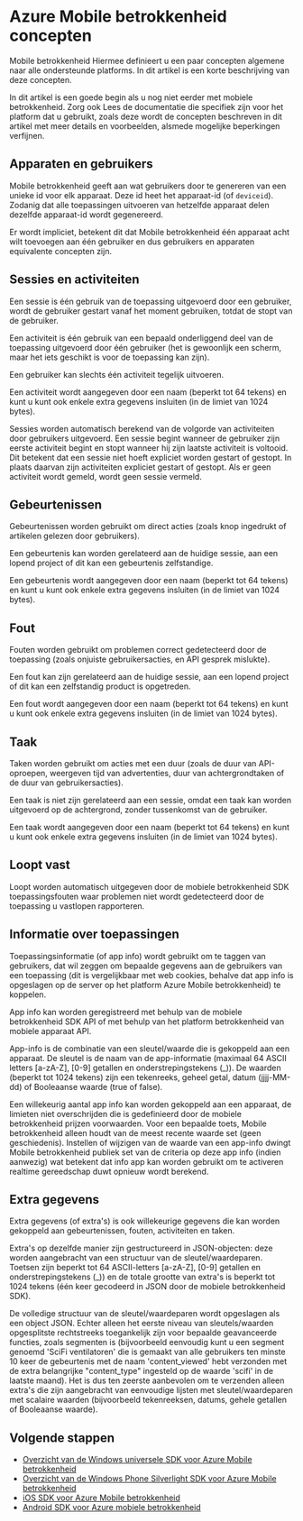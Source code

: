<properties
    pageTitle="Mobile betrokkenheid concepten | Microsoft Azure"
    description="Azure Mobile betrokkenheid concepten"
    services="mobile-engagement"
    documentationCenter="mobile"
    authors="piyushjo"
    manager="dwrede"
    editor="" />

<tags
    ms.service="mobile-engagement"
    ms.workload="mobile"
    ms.tgt_pltfrm="mobile-android"
    ms.devlang="na"
    ms.topic="get-started-article"
    ms.date="08/19/2016"
    ms.author="piyushjo" />

# <a name="azure-mobile-engagement-concepts"></a>Azure Mobile betrokkenheid concepten

Mobile betrokkenheid Hiermee definieert u een paar concepten algemene naar alle ondersteunde platforms. In dit artikel is een korte beschrijving van deze concepten.

In dit artikel is een goede begin als u nog niet eerder met mobiele betrokkenheid. Zorg ook Lees de documentatie die specifiek zijn voor het platform dat u gebruikt, zoals deze wordt de concepten beschreven in dit artikel met meer details en voorbeelden, alsmede mogelijke beperkingen verfijnen.

## <a name="devices-and-users"></a>Apparaten en gebruikers
Mobile betrokkenheid geeft aan wat gebruikers door te genereren van een unieke id voor elk apparaat. Deze id heet het apparaat-id (of `deviceid`). Zodanig dat alle toepassingen uitvoeren van hetzelfde apparaat delen dezelfde apparaat-id wordt gegenereerd.

Er wordt impliciet, betekent dit dat Mobile betrokkenheid één apparaat acht wilt toevoegen aan één gebruiker en dus gebruikers en apparaten equivalente concepten zijn.

## <a name="sessions-and-activities"></a>Sessies en activiteiten
Een sessie is één gebruik van de toepassing uitgevoerd door een gebruiker, wordt de gebruiker gestart vanaf het moment gebruiken, totdat de stopt van de gebruiker.

Een activiteit is één gebruik van een bepaald onderliggend deel van de toepassing uitgevoerd door één gebruiker (het is gewoonlijk een scherm, maar het iets geschikt is voor de toepassing kan zijn).

Een gebruiker kan slechts één activiteit tegelijk uitvoeren.

Een activiteit wordt aangegeven door een naam (beperkt tot 64 tekens) en kunt u kunt ook enkele extra gegevens insluiten (in de limiet van 1024 bytes).

Sessies worden automatisch berekend van de volgorde van activiteiten door gebruikers uitgevoerd. Een sessie begint wanneer de gebruiker zijn eerste activiteit begint en stopt wanneer hij zijn laatste activiteit is voltooid. Dit betekent dat een sessie niet hoeft expliciet worden gestart of gestopt. In plaats daarvan zijn activiteiten expliciet gestart of gestopt. Als er geen activiteit wordt gemeld, wordt geen sessie vermeld.

## <a name="events"></a>Gebeurtenissen
Gebeurtenissen worden gebruikt om direct acties (zoals knop ingedrukt of artikelen gelezen door gebruikers).

Een gebeurtenis kan worden gerelateerd aan de huidige sessie, aan een lopend project of dit kan een gebeurtenis zelfstandige.

Een gebeurtenis wordt aangegeven door een naam (beperkt tot 64 tekens) en kunt u kunt ook enkele extra gegevens insluiten (in de limiet van 1024 bytes).

## <a name="error"></a>Fout
Fouten worden gebruikt om problemen correct gedetecteerd door de toepassing (zoals onjuiste gebruikersacties, en API gesprek mislukte).

Een fout kan zijn gerelateerd aan de huidige sessie, aan een lopend project of dit kan een zelfstandig product is opgetreden.

Een fout wordt aangegeven door een naam (beperkt tot 64 tekens) en kunt u kunt ook enkele extra gegevens insluiten (in de limiet van 1024 bytes).

## <a name="job"></a>Taak
Taken worden gebruikt om acties met een duur (zoals de duur van API-oproepen, weergeven tijd van advertenties, duur van achtergrondtaken of de duur van gebruikersacties).

Een taak is niet zijn gerelateerd aan een sessie, omdat een taak kan worden uitgevoerd op de achtergrond, zonder tussenkomst van de gebruiker.

Een taak wordt aangegeven door een naam (beperkt tot 64 tekens) en kunt u kunt ook enkele extra gegevens insluiten (in de limiet van 1024 bytes).

## <a name="crash"></a>Loopt vast
Loopt worden automatisch uitgegeven door de mobiele betrokkenheid SDK toepassingsfouten waar problemen niet wordt gedetecteerd door de toepassing u vastlopen rapporteren.

## <a name="application-information"></a>Informatie over toepassingen
Toepassingsinformatie (of app info) wordt gebruikt om te taggen van gebruikers, dat wil zeggen om bepaalde gegevens aan de gebruikers van een toepassing (dit is vergelijkbaar met web cookies, behalve dat app info is opgeslagen op de server op het platform Azure Mobile betrokkenheid) te koppelen.

App info kan worden geregistreerd met behulp van de mobiele betrokkenheid SDK API of met behulp van het platform betrokkenheid van mobiele apparaat API.

App-info is de combinatie van een sleutel/waarde die is gekoppeld aan een apparaat. De sleutel is de naam van de app-informatie (maximaal 64 ASCII letters [a-zA-Z], [0-9] getallen en onderstrepingstekens (_)). De waarden (beperkt tot 1024 tekens) zijn een tekenreeks, geheel getal, datum (jjjj-MM-dd) of Booleaanse waarde (true of false).

Een willekeurig aantal app info kan worden gekoppeld aan een apparaat, de limieten niet overschrijden die is gedefinieerd door de mobiele betrokkenheid prijzen voorwaarden. Voor een bepaalde toets, Mobile betrokkenheid alleen houdt van de meest recente waarde set (geen geschiedenis). Instellen of wijzigen van de waarde van een app-info dwingt Mobile betrokkenheid publiek set van de criteria op deze app info (indien aanwezig) wat betekent dat info app kan worden gebruikt om te activeren realtime gereedschap duwt opnieuw wordt berekend.

## <a name="extra-data"></a>Extra gegevens
Extra gegevens (of extra's) is ook willekeurige gegevens die kan worden gekoppeld aan gebeurtenissen, fouten, activiteiten en taken.

Extra's op dezelfde manier zijn gestructureerd in JSON-objecten: deze worden aangebracht van een structuur van de sleutel/waardeparen. Toetsen zijn beperkt tot 64 ASCII-letters [a-zA-Z], [0-9] getallen en onderstrepingstekens (_)) en de totale grootte van extra's is beperkt tot 1024 tekens (één keer gecodeerd in JSON door de mobiele betrokkenheid SDK).

De volledige structuur van de sleutel/waardeparen wordt opgeslagen als een object JSON. Echter alleen het eerste niveau van sleutels/waarden opgesplitste rechtstreeks toegankelijk zijn voor bepaalde geavanceerde functies, zoals segmenten is (bijvoorbeeld eenvoudig kunt u een segment genoemd 'SciFi ventilatoren' die is gemaakt van alle gebruikers ten minste 10 keer de gebeurtenis met de naam 'content_viewed' hebt verzonden met de extra belangrijke "content_type" ingesteld op de waarde 'scifi' in de laatste maand). Het is dus ten zeerste aanbevolen om te verzenden alleen extra's die zijn aangebracht van eenvoudige lijsten met sleutel/waardeparen met scalaire waarden (bijvoorbeeld tekenreeksen, datums, gehele getallen of Booleaanse waarde).

## <a name="next-steps"></a>Volgende stappen

- [Overzicht van de Windows universele SDK voor Azure Mobile betrokkenheid](mobile-engagement-windows-store-sdk-overview.md)
- [Overzicht van de Windows Phone Silverlight SDK voor Azure Mobile betrokkenheid](mobile-engagement-windows-phone-sdk-overview.md)
- [iOS SDK voor Azure Mobile betrokkenheid](mobile-engagement-ios-sdk-overview.md)
- [Android SDK voor Azure mobiele betrokkenheid](mobile-engagement-android-sdk-overview.md)
